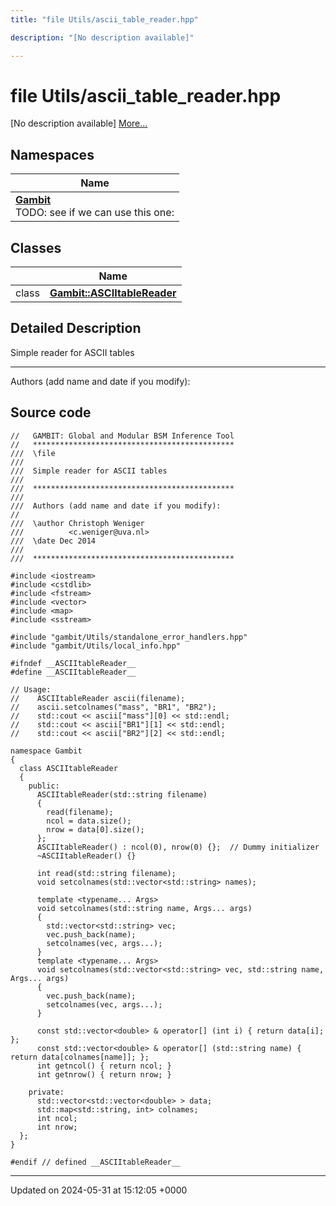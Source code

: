 ```yaml
---
title: "file Utils/ascii_table_reader.hpp"

description: "[No description available]"

---
```


# file Utils/ascii_table_reader.hpp

[No description available] [More...](#detailed-description)

## Namespaces

| Name           |
| -------------- |
| **[Gambit](/documentation/code/namespaces/namespacegambit/)** <br>TODO: see if we can use this one:  |

## Classes

|                | Name           |
| -------------- | -------------- |
| class | **[Gambit::ASCIItableReader](/documentation/code/classes/classgambit_1_1asciitablereader/)**  |

## Detailed Description


Simple reader for ASCII tables



------------------

Authors (add name and date if you modify): 




## Source code

```
//   GAMBIT: Global and Modular BSM Inference Tool
//   *********************************************
///  \file
///
///  Simple reader for ASCII tables
///
///  *********************************************
///
///  Authors (add name and date if you modify):
//
///  \author Christoph Weniger
///          <c.weniger@uva.nl>
///  \date Dec 2014
///
///  *********************************************

#include <iostream>
#include <cstdlib>
#include <fstream>
#include <vector>
#include <map>
#include <sstream>

#include "gambit/Utils/standalone_error_handlers.hpp"
#include "gambit/Utils/local_info.hpp"

#ifndef __ASCIItableReader__
#define __ASCIItableReader__

// Usage:
//    ASCIItableReader ascii(filename);
//    ascii.setcolnames("mass", "BR1", "BR2");
//    std::cout << ascii["mass"][0] << std::endl;
//    std::cout << ascii["BR1"][1] << std::endl;
//    std::cout << ascii["BR2"][2] << std::endl;

namespace Gambit
{
  class ASCIItableReader
  {
    public:
      ASCIItableReader(std::string filename)
      {
        read(filename);
        ncol = data.size();
        nrow = data[0].size();
      };
      ASCIItableReader() : ncol(0), nrow(0) {};  // Dummy initializer
      ~ASCIItableReader() {}

      int read(std::string filename);
      void setcolnames(std::vector<std::string> names);

      template <typename... Args>
      void setcolnames(std::string name, Args... args)
      {
        std::vector<std::string> vec;
        vec.push_back(name);
        setcolnames(vec, args...);
      }
      template <typename... Args>
      void setcolnames(std::vector<std::string> vec, std::string name, Args... args)
      {
        vec.push_back(name);
        setcolnames(vec, args...);
      }

      const std::vector<double> & operator[] (int i) { return data[i]; };
      const std::vector<double> & operator[] (std::string name) { return data[colnames[name]]; };
      int getncol() { return ncol; }
      int getnrow() { return nrow; }

    private:
      std::vector<std::vector<double> > data;
      std::map<std::string, int> colnames;
      int ncol;
      int nrow;
  };
}

#endif // defined __ASCIItableReader__
```


-------------------------------

Updated on 2024-05-31 at 15:12:05 +0000
